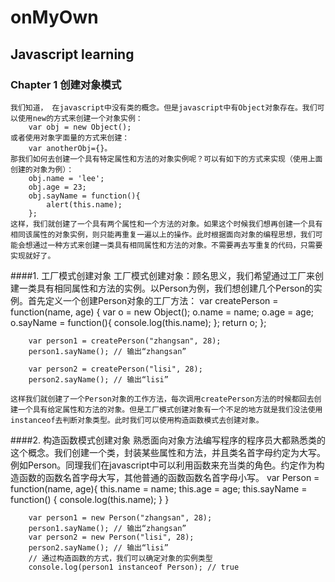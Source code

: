 # onMyOwn

## Javascript learning

### Chapter 1  创建对象模式
	我们知道， 在javascript中没有类的概念。但是javascript中有Object对象存在。我们可以使用new的方式来创建一个对象实例：
 		var obj = new Object();
 	或者使用对象字面量的方式来创建：
 		var anotherObj={}。
 	那我们如何去创建一个具有特定属性和方法的对象实例呢？可以有如下的方式来实现（使用上面创建的对象为例）：
		obj.name = 'lee';
		obj.age = 23;
		obj.sayName = function(){
			alert(this.name);
		};
	这样，我们就创建了一个具有两个属性和一个方法的对象。如果这个时候我们想再创建一个具有相同该属性的对象实例，则只能再重复一遍以上的操作。此时根据面向对象的编程思想，我们可能会想通过一种方式来创建一类具有相同属性和方法的对象。不需要再去写重复的代码，只需要实现就好了。
####1. 工厂模式创建对象
	工厂模式创建对象：顾名思义，我们希望通过工厂来创建一类具有相同属性和方法的实例。以Person为例，我们想创建几个Person的实例。首先定义一个创建Person对象的工厂方法：
		var createPerson = function(name, age) {
			var o = new Object();
			o.name = name;
			o.age = age;
			o.sayName = function(){
				console.log(this.name);
			};
			return o;
		};

		var person1 = createPerson("zhangsan", 28);
		person1.sayName(); // 输出“zhangsan”

		var person2 = createPerson("lisi", 28);
		person2.sayName(); // 输出“lisi”

	这样我们就创建了一个Person对象的工作方法，每次调用createPerson方法的时候都回去创建一个具有给定属性和方法的对象。但是工厂模式创建对象有一个不足的地方就是我们没法使用instanceof去判断对象类型。此时我们可以使用构造函数模式去创建对象。

####2. 构造函数模式创建对象
	熟悉面向对象方法编写程序的程序员大都熟悉类的这个概念。我们创建一个类，封装某些属性和方法，并且类名首字母约定为大写。例如Person。同理我们在javascript中可以利用函数来充当类的角色。约定作为构造函数的函数名首字母大写，其他普通的函数函数名首字母小写。
		var Person = function(name, age){
			this.name = name;
			this.age = age;
			this.sayName = function() {
				console.log(this.name);
			}
		}

		var person1 = new Person("zhangsan", 28);
		person1.sayName(); // 输出“zhangsan”
		var person2 = new Person("lisi", 28);
		person2.sayName(); // 输出“lisi”
		// 通过构造函数的方式，我们可以确定对象的实例类型
		console.log(person1 instanceof Person); // true









